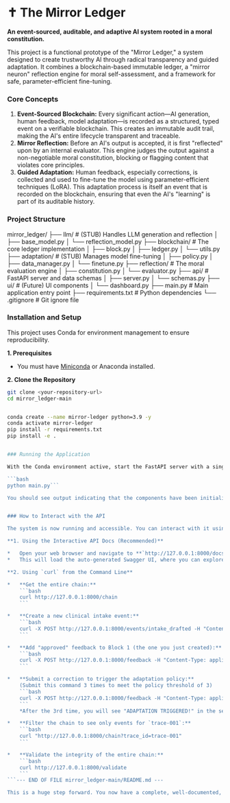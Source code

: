 # ✝️ The Mirror Ledger

**An event-sourced, auditable, and adaptive AI system rooted in a moral constitution.**

This project is a functional prototype of the "Mirror Ledger," a system designed to create trustworthy AI through radical transparency and guided adaptation. It combines a blockchain-based immutable ledger, a "mirror neuron" reflection engine for moral self-assessment, and a framework for safe, parameter-efficient fine-tuning.

### Core Concepts

1.  **Event-Sourced Blockchain:** Every significant action—AI generation, human feedback, model adaptation—is recorded as a structured, typed event on a verifiable blockchain. This creates an immutable audit trail, making the AI's entire lifecycle transparent and traceable.
2.  **Mirror Reflection:** Before an AI's output is accepted, it is first "reflected" upon by an internal evaluator. This engine judges the output against a non-negotiable moral constitution, blocking or flagging content that violates core principles.
3.  **Guided Adaptation:** Human feedback, especially corrections, is collected and used to fine-tune the model using parameter-efficient techniques (LoRA). This adaptation process is itself an event that is recorded on the blockchain, ensuring that even the AI's "learning" is part of its auditable history.

### Project Structure

mirror_ledger/
├── llm/ # (STUB) Handles LLM generation and reflection
│ ├── base_model.py
│ └── reflection_model.py
├── blockchain/ # The core ledger implementation
│ ├── block.py
│ ├── ledger.py
│ └── utils.py
├── adaptation/ # (STUB) Manages model fine-tuning
│ ├── policy.py
│ ├── data_manager.py
│ └── finetune.py
├── reflection/ # The moral evaluation engine
│ ├── constitution.py
│ └── evaluator.py
├── api/ # FastAPI server and data schemas
│ ├── server.py
│ └── schemas.py
├── ui/ # (Future) UI components
│ └── dashboard.py
├── main.py # Main application entry point
├── requirements.txt # Python dependencies
└── .gitignore # Git ignore file



### Installation and Setup

This project uses Conda for environment management to ensure reproducibility.

**1. Prerequisites**
*   You must have [Miniconda](https://docs.conda.io/en/latest/miniconda.html) or Anaconda installed.

**2. Clone the Repository**
```bash
git clone <your-repository-url>
cd mirror_ledger-main


conda create --name mirror-ledger python=3.9 -y
conda activate mirror-ledger
pip install -r requirements.txt
pip install -e .


### Running the Application

With the Conda environment active, start the FastAPI server with a single command from the project's root directory:

```bash
python main.py```

You should see output indicating that the components have been initialized and the Uvicorn server is running.


### How to Interact with the API

The system is now running and accessible. You can interact with it using your web browser or a command-line tool like `curl`.

**1. Using the Interactive API Docs (Recommended)**

*   Open your web browser and navigate to **`http://127.0.0.1:8000/docs`**.
*   This will load the auto-generated Swagger UI, where you can explore and execute every API endpoint directly from your browser.

**2. Using `curl` from the Command Line**

*   **Get the entire chain:**
    ```bash
    curl http://127.0.0.1:8000/chain
    ```

*   **Create a new clinical intake event:**
    ```bash
    curl -X POST http://127.0.0.1:8000/events/intake_drafted -H "Content-Type: application/json" -d '{"trace_id": "trace-001", "content": {"transcript": "patient has a headache", "vitals": {"bp": "120/80"}}}'
    ```

*   **Add "approved" feedback to Block 1 (the one you just created):**
    ```bash
    curl -X POST http://127.0.0.1:8000/feedback -H "Content-Type: application/json" -d '{"block_index": 1, "feedback_delta": {"status": "approved", "annotator": "did:clinic:dr_kay"}}'
    ```

*   **Submit a correction to trigger the adaptation policy:**
    (Submit this command 3 times to meet the policy threshold of 3)
    ```bash
    curl -X POST http://127.0.0.1:8000/feedback -H "Content-Type: application/json" -d '{"block_index": 1, "feedback_delta": {"correction": "Patient has a severe migraine, not just a headache."}}'
    ```
    *After the 3rd time, you will see "ADAPTATION TRIGGERED!" in the server logs, and a new `AdapterPromoted` block will appear on the chain.*

*   **Filter the chain to see only events for `trace-001`:**
    ```bash
    curl "http://127.0.0.1:8000/chain?trace_id=trace-001"
    ```

*   **Validate the integrity of the entire chain:**
    ```bash
    curl http://127.0.0.1:8000/validate
    ```
```--- END OF FILE mirror_ledger-main/README.md ---

This is a huge step forward. You now have a complete, well-documented, and runnable prototype. The project is professional, clean, and ready for the next, most exciting phase: replacing the stubs with real, intelligent LLM components.